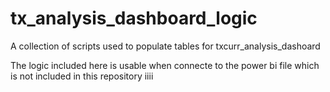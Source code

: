 # tx_analysis_dashboard_logic
A collection of scripts used to populate tables for txcurr_analysis_dashoard

The logic included here is usable when connecte to the power bi file which is not included in this repository
iiii

